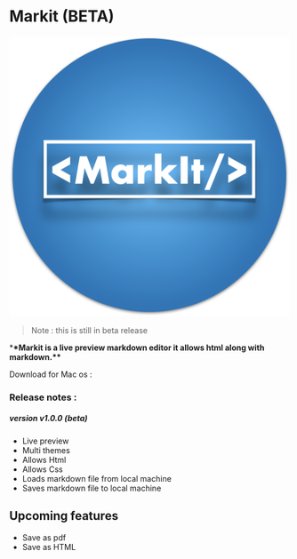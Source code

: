 # Markit (BETA)

![Logo](logo.png)

> Note : this is still in beta release 

\***\*Markit is a live preview markdown editor it allows html along with markdown.\*\***

Download for Mac os :

### Release notes :

##### version v1.0.0 (beta)

- Live preview
- Multi themes
- Allows Html
- Allows Css
- Loads markdown file from local machine
- Saves markdown file to local machine

## Upcoming features

- Save as pdf
- Save as HTML
